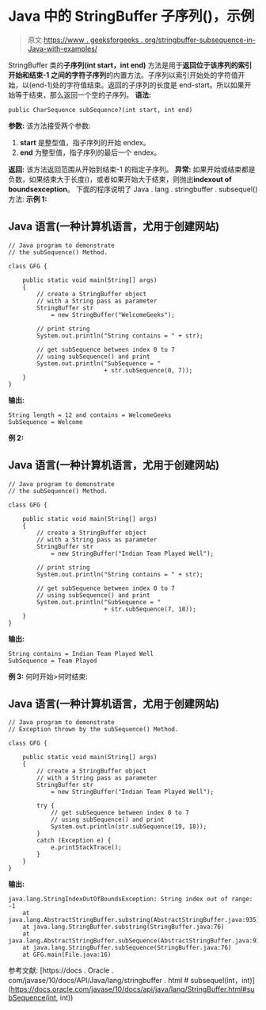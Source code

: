 # Java 中的 StringBuffer 子序列()，示例

> 原文:[https://www . geeksforgeeks . org/stringbuffer-subsequence-in-Java-with-examples/](https://www.geeksforgeeks.org/stringbuffer-subsequence-in-java-with-examples/)

StringBuffer 类的**子序列(int start，int end)** 方法是用于**返回位于该序列的索引开始和结束-1 之间的字符子序列**的内置方法。子序列以索引开始处的字符值开始，以(end-1)处的字符值结束。返回的子序列的长度是 end-start。所以如果开始等于结束，那么返回一个空的子序列。
**语法:**

```
public CharSequence subSequence?(int start, int end)
```

**参数:**
该方法接受两个参数:

1.  **start** 是整型值，指子序列的开始 endex。
2.  **end** 为整型值，指子序列的最后一个 endex。

**返回:**
该方法返回范围从开始到结束-1 的指定子序列。
**异常:**
如果开始或结束都是负数，如果结束大于长度()，或者如果开始大于结束，则抛出**indexout of boundsexception**。
下面的程序说明了 Java . lang . stringbuffer . subsequel()方法:
**示例 1:**

## Java 语言(一种计算机语言，尤用于创建网站)

```
// Java program to demonstrate
// the subSequence() Method.

class GFG {

    public static void main(String[] args)
    {
        // create a StringBuffer object
        // with a String pass as parameter
        StringBuffer str
            = new StringBuffer("WelcomeGeeks");

        // print string
        System.out.println("String contains = " + str);

        // get subSequence between index 0 to 7
        // using subSequence() and print
        System.out.println("SubSequence = "
                           + str.subSequence(0, 7));
    }
}
```

**输出:**

```
String length = 12 and contains = WelcomeGeeks
SubSequence = Welcome
```

**例 2:**

## Java 语言(一种计算机语言，尤用于创建网站)

```
// Java program to demonstrate
// the subSequence() Method.

class GFG {

    public static void main(String[] args)
    {
        // create a StringBuffer object
        // with a String pass as parameter
        StringBuffer str
            = new StringBuffer("Indian Team Played Well");

        // print string
        System.out.println("String contains = " + str);

        // get subSequence between index 0 to 7
        // using subSequence() and print
        System.out.println("SubSequence = "
                           + str.subSequence(7, 18));
    }
}
```

**输出:**

```
String contains = Indian Team Played Well
SubSequence = Team Played
```

**例 3:** 何时开始>何时结束:

## Java 语言(一种计算机语言，尤用于创建网站)

```
// Java program to demonstrate
// Exception thrown by the subSequence() Method.

class GFG {

    public static void main(String[] args)
    {
        // create a StringBuffer object
        // with a String pass as parameter
        StringBuffer str
            = new StringBuffer("Indian Team Played Well");

        try {
            // get subSequence between index 0 to 7
            // using subSequence() and print
            System.out.println(str.subSequence(19, 18));
        }
        catch (Exception e) {
            e.printStackTrace();
        }
    }
}
```

**输出:**

```
java.lang.StringIndexOutOfBoundsException: String index out of range: -1
    at java.lang.AbstractStringBuffer.substring(AbstractStringBuffer.java:935)
    at java.lang.StringBuffer.substring(StringBuffer.java:76)
    at java.lang.AbstractStringBuffer.subSequence(AbstractStringBuffer.java:912)
    at java.lang.StringBuffer.subSequence(StringBuffer.java:76)
    at GFG.main(File.java:16)
```

参考文献:
[https://docs . Oracle . com/javase/10/docs/API/Java/lang/stringbuffer . html # subsequel(int，int)](https://docs.oracle.com/javase/10/docs/api/java/lang/StringBuffer.html#subSequence(int, int))